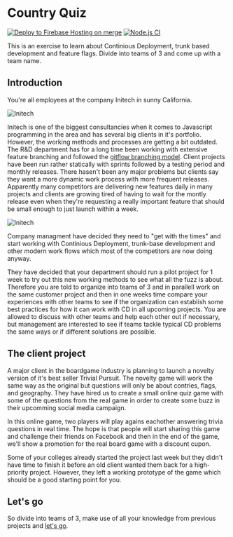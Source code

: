 

# Country Quiz
[![Deploy to Firebase Hosting on merge](https://github.com/HannaAspblad/learn-country-quiz/actions/workflows/firebase-hosting-merge.yml/badge.svg?branch=main)](https://github.com/HannaAspblad/learn-country-quiz/actions/workflows/firebase-hosting-merge.yml)
[![Node.js CI](https://github.com/HannaAspblad/learn-country-quiz/actions/workflows/node.js.yml/badge.svg)](https://github.com/HannaAspblad/learn-country-quiz/actions/workflows/node.js.yml)

This is an exercise to learn about Continious Deployment, trunk based development and feature flags. Divide into teams of 3 and come up with a team name.


## Introduction
You're all employees at the company Initech in sunny California.

![Initech](walkthrough/assets/initech1.jpeg)

Initech is one of the biggest consultancies when it comes to Javascript programming in the area and has several big clients in it's portfolio. However, the working methods and processes are getting a bit outdated. The R&D department has for a long time been working with extensive feature branching and followed the [gitflow branching model](https://nvie.com/posts/a-successful-git-branching-model/). Client projects have been run rather statically with sprints followed by a testing period and monthly releases. There hasen't been any major problems but clients say they want a more dynamic work process with more frequent releases. Apparently many competitors are delivering new features daily in many projects and clients are growing tired of having to wait for the montly release even when they're requesting a really important feature that should be small enough to just launch within a week.

![Initech](walkthrough/assets/lumbergh.jpeg)

Company managment have decided they need to "get with the times" and start working with Continious Deployment, trunk-base development and other modern work flows which most of the competitors are now doing anyway.

They have decided that your department should run a pilot project for 1 week to try out this new working methods to see what all the fuzz is about. Therefore you are told to organize into teams of 3 and in parallell work on the same customer project and then in one weeks time compare your experiences with other teams to see if the organization can establish some best practices for how it can work with CD in all upcoming projects. You are allowed to discuss with other teams and help each other out if necessary, but management are interested to see if teams tackle typical CD problems the same ways or if different solutions are possible.


## The client project
A major client in the boardgame industry is planning to launch a novelty version of it's best seller Trivial Pursuit. The novelty game will work the same way as the original but questions will only be about contries, flags, and geography. They have hired us to create a small online quiz game with some of the questions from the real game in order to create some buzz in their upcomming social media campaign.

In this online game, two players will play agains eachother answering trivia questions in real time. The hope is that people will start sharing this game and challenge their friends on Facebook and then in the end of the game, we'll show a promotion for the real board game with a discount cupon.

Some of your colleges already started the project last week but they didn't have time to finish it before an old client wanted them back for a high-priority project. However, they left a working prototype of the game which should be a good starting point for you.


## Let's go
So divide into teams of 3, make use of all your knowledge from previous projects and [let's go](walkthrough/README.md).
